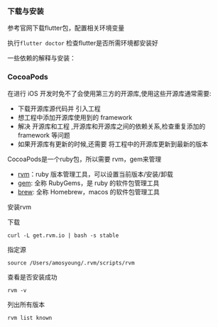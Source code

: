 

### 下载与安装

参考官网下载flutter包，配置相关环境变量

执行`flutter doctor` 检查flutter是否所需环境都安装好

一些依赖的解释与安装：

### CocoaPods 

在进行 iOS 开发时免不了会使用第三方的开源库,使用这些开源库通常需要:

- 下载开源库源代码并 引入工程
- 想工程中添加开源库使用到的 framework
- 解决 开源库和工程 ,开源库和开源库之间的依赖关系,检查重复添加的 framework 等问题
- 如果开源库有更新的时候,还需要 将工程中的开源库更新到最新的版本

CocoaPods是一个ruby包，所以需要 rvm，gem来管理

- [rvm](https://link.zhihu.com/?target=https%3A//rvm.io/)：ruby 版本管理工具，可以设置当前版本/安装/卸载
- [gem](https://link.zhihu.com/?target=https%3A//rubygems.org/): 全称 RubyGems，是 ruby 的软件包管理工具
- [brew](https://link.zhihu.com/?target=https%3A//brew.sh/): 全称 Homebrew，macos 的软件包管理工具

安装rvm

下载

```shell
curl -L get.rvm.io | bash -s stable
```

指定源

```shell
source /Users/amosyoung/.rvm/scripts/rvm
```

查看是否安装成功

```shell
rvm -v
```

列出所有版本

```shell
rvm list known
```